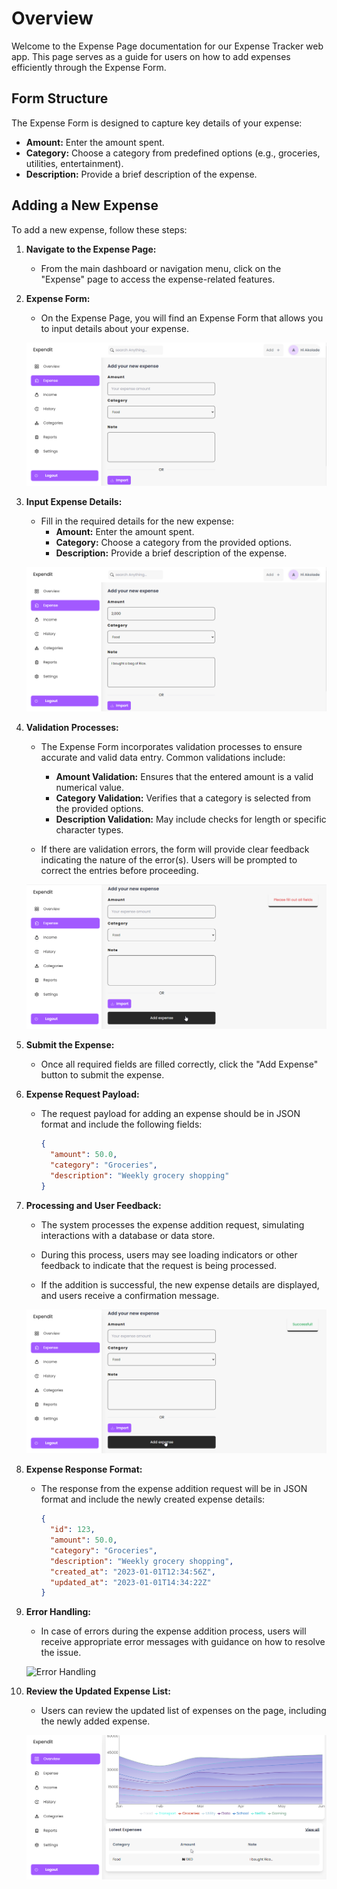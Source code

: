 # Overview

Welcome to the Expense Page documentation for our Expense Tracker web app. This page serves as a guide for users on how to add expenses efficiently through the Expense Form.

## Form Structure

The Expense Form is designed to capture key details of your expense:

- **Amount:** Enter the amount spent.
- **Category:** Choose a category from predefined options (e.g., groceries, utilities, entertainment).
- **Description:** Provide a brief description of the expense.

## Adding a New Expense

To add a new expense, follow these steps:

1. **Navigate to the Expense Page:**

   - From the main dashboard or navigation menu, click on the "Expense" page to access the expense-related features.

2. **Expense Form:**

   - On the Expense Page, you will find an Expense Form that allows you to input details about your expense.

   ![Expense Form](../assets//expense_form_empty.png)

3. **Input Expense Details:**

   - Fill in the required details for the new expense:
     - **Amount:** Enter the amount spent.
     - **Category:** Choose a category from the provided options.
     - **Description:** Provide a brief description of the expense.

   ![Expense Form Filled](../assets/expense_form_filled.png)

4. **Validation Processes:**

   - The Expense Form incorporates validation processes to ensure accurate and valid data entry. Common validations include:

     - **Amount Validation:** Ensures that the entered amount is a valid numerical value.
     - **Category Validation:** Verifies that a category is selected from the provided options.
     - **Description Validation:** May include checks for length or specific character types.

   - If there are validation errors, the form will provide clear feedback indicating the nature of the error(s). Users will be prompted to correct the entries before proceeding.

   ![Validation Feedback](../assets//expense_user_validation.png)

5. **Submit the Expense:**

   - Once all required fields are filled correctly, click the "Add Expense" button to submit the expense.

6. **Expense Request Payload:**

   - The request payload for adding an expense should be in JSON format and include the following fields:

     ```json
     {
       "amount": 50.0,
       "category": "Groceries",
       "description": "Weekly grocery shopping"
     }
     ```

7. **Processing and User Feedback:**

   - The system processes the expense addition request, simulating interactions with a database or data store.

   - During this process, users may see loading indicators or other feedback to indicate that the request is being processed.

   - If the addition is successful, the new expense details are displayed, and users receive a confirmation message.

   ![Expense Added](../assets/expense_feedback_successful.png)

8. **Expense Response Format:**

   - The response from the expense addition request will be in JSON format and include the newly created expense details:

     ```json
     {
       "id": 123,
       "amount": 50.0,
       "category": "Groceries",
       "description": "Weekly grocery shopping",
       "created_at": "2023-01-01T12:34:56Z",
       "updated_at": "2023-01-01T14:34:22Z"
     }
     ```

9. **Error Handling:**

   - In case of errors during the expense addition process, users will receive appropriate error messages with guidance on how to resolve the issue.

   ![Error Handling](insert_image_url_here)

10. **Review the Updated Expense List:**

    - Users can review the updated list of expenses on the page, including the newly added expense.

    ![Expense List Updated](../assets//expense_latest.png)
